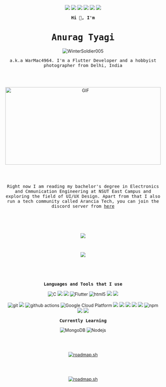 <p align="center" float="left">  
  <a href="https://discord.gg/5h8Hx2WMXc"> <img src="https://img.shields.io/badge/Arancia Tech-%237289DA.svg?style=for-the-badge&logo=discord&logoColor=white" /></a>
  <a href="https://www.facebook.com/anu.tyagi.125"><img src="https://img.shields.io/badge/Facebook-%231877F2.svg?style=for-the-badge&logo=Facebook&logoColor=white"/></a>
  <a href="mailto:anurag.tyagi4964@gmail.com"><img src="https://img.shields.io/badge/Gmail-D14836?style=for-the-badge&logo=gmail&logoColor=white"/></a>
  <a href="https://www.instagram.com/capttyg/"><img src="https://img.shields.io/badge/capttyg-%23E4405F.svg?style=for-the-badge&logo=Instagram&logoColor=white" /></a>
  <a href="https://www.linkedin.com/in/warmac4964/"><img src="https://img.shields.io/badge/linkedin-%230077B5.svg?style=for-the-badge&logo=linkedin&logoColor=white" /></a>
  <a href="https://www.hackerrank.com/WarMac"><img src="https://img.shields.io/badge/-Hackerrank-2EC866?style=for-the-badge&logo=HackerRank&logoColor=white"/></a>
</p>

<p align="center">
  <b><samp>Hi 👋, I'm</samp></b> 
  <br>
  <h1 align="center"><samp>Anurag Tyagi</samp></h1>
</p>
<p align="center">
<img src="https://tryhackme-badges.s3.amazonaws.com/WinterSoldier005.png" alt="WinterSoldier005"/>
</p>
<p align="center">
  <samp>a.k.a WarMac4964. I'm a Flutter Developer and a hobbyist photographer from Delhi, India</samp>     </p>
  <br>
  <br>
  <p align="center"><img  height="250" width="500" alt="GIF" src="https://www.mygo.ge/uploads/blog/1584023795.jpg" /></p>
  <br> 
  <br>
  <p align="center">
    <samp>Right now I am reading my bachelor's degree in Electronics and Cmmunication Engineering at NSUT East Campus and exploring the field of UI/UX Design. Apart from that I also run a tech community called Arancia Tech, you can join the discord server from <a href="https://discord.gg/5h8Hx2WMXc">here</a></samp>
  </p>
  <br>
  <br>
  <br>
 <a href="https://github.com/WarMac4964/github-readme-streak-stats">
    <p align="center"><img src="https://github-readme-streak-stats.herokuapp.com/?user=WarMac4964&theme=dark&hide_border=true&background=0D1117&stroke=0000"/></p>
  </a>
  <br/>

   <p align="center"><a href="https://github.com/WarMac4964/github-readme-stats">
    <img src="https://github-readme-stats.vercel.app/api?username=WarMac4964&title_color=FA8B00&bg_color=0D1117&hide_border=true&text_color=9D9D9D&hide_rank=true&icon_color=FA8B00&show_icons=true&hide_title=true&line_height=30&count_private=true"/>
 </a></p>

  <br>
  <br>
  <br>
  
  <p align="center"><b><samp>Languages and Tools that I use</samp></b></p>

  <p align="center" float="left">
  
  <img alt="C" src="https://img.shields.io/badge/c-%2300599C.svg?style=for-the-badge&logo=c&logoColor=white" />
   <img src="https://img.shields.io/badge/c++-%2300599C.svg?style=for-the-badge&logo=c%2B%2B&logoColor=white"/>
  <img src="https://img.shields.io/badge/dart-%230175C2.svg?style=for-the-badge&logo=dart&logoColor=white"/>
  <img alt="Flutter" src="https://img.shields.io/badge/Flutter-%2302569B.svg?style=for-the-badge&logo=Flutter&logoColor=white" />
  <img alt="html5" src="https://img.shields.io/badge/-HTML5-E34F26?style=flat-square&logo=html5&logoColor=white" />
   <img src="https://img.shields.io/badge/-CSS3-1572B6?style=flat-square&logo=CSS3&logoColor=white"/>
  <img src="https://img.shields.io/badge/-MySQL-F29111?style=flat-square&logo=MySQL&logoColor=white"/>
  
  <br>
  <br>

  <img alt="git" src="https://img.shields.io/badge/-Git-F05032?style=flat-square&logo=git&logoColor=white" />
  <img src="https://img.shields.io/badge/-Github-181717?style=flat-square&logo=GitHub&logoColor=white"/>
  <img alt="github actions" src="https://img.shields.io/badge/-Github_Actions-2088FF?style=flat-square&logo=github-actions&logoColor=white" />
  <img alt="Google Cloud Platform" src="https://img.shields.io/badge/-Google_Cloud_Platform-1a73e8?style=flat-square&logo=google-cloud&logoColor=white" />
  <img src="https://img.shields.io/badge/-Visual%20Studio%20Code-23A9F2?style=flat-square&logo=Visual%20Studio%20Code&logoColor=white"/>
  <img src="https://img.shields.io/badge/Android%20Studio-3DDC84.svg?style=for-the-badge&logo=android-studio&logoColor=white"/>
  <img src="https://img.shields.io/badge/Xcode-007ACC?style=for-the-badge&logo=Xcode&logoColor=white"/>
  <img src="https://img.shields.io/badge/-Trello-0079BF?style=flat-square&logo=Trello&logoColor=white"/>
  <img src="https://img.shields.io/badge/-Slack-E01563?style=flat-square&logo=Slack&logoColor=white"/>
  <img alt="npm" src="https://img.shields.io/badge/-NPM-CB3837?style=flat-square&logo=npm&logoColor=white" /> 
  <img src="https://img.shields.io/badge/-Notion-000000?style=flat-square&logo=Notion&logoColor=white"/>
  <img src="https://img.shields.io/badge/-Debian-A80030?style=flat-square&logo=Debian&logoColor=white"/>
  
</p>
 <p align="center"><b><samp>Currently Learning</samp></b></p>
  <p align="center" float="left">
  <img alt="MongoDB" src="https://img.shields.io/badge/-MongoDB-13aa52?style=flat-square&logo=mongodb&logoColor=white" />
  <img alt="Nodejs" src="https://img.shields.io/badge/-Nodejs-43853d?style=flat-square&logo=Node.js&logoColor=white" />
  
</p>
  <br>
  <br>
  <be>
<p align="center"><a href="https://roadmap.sh"><img src="https://api.roadmap.sh/v1-badge/tall/64bacf8e8a29ad56faa0f1c8?variant=dark" alt="roadmap.sh"/></a></p>
<br>
<br>
<p align="center"><a href="https://roadmap.sh"><img src="https://api.roadmap.sh/v1-badge/wide/64bacf8e8a29ad56faa0f1c8?variant=dark" alt="roadmap.sh"/></a></p>
